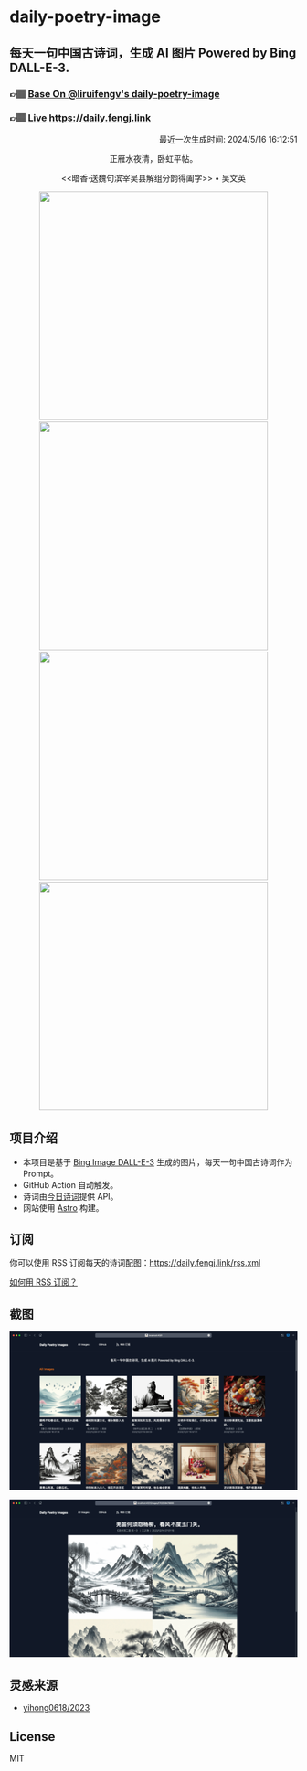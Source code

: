 
# daily-poetry-image

## 每天一句中国古诗词，生成 AI 图片 Powered by Bing DALL-E-3.

### 👉🏽 [Base On @liruifengv's daily-poetry-image](https://github.com/liruifengv/daily-poetry-image)

### 👉🏽 [Live](https://daily.fengj.link) https://daily.fengj.link

<p align="right">
  最近一次生成时间: 2024/5/16 16:12:51
</p>
<p align="center">
正雁水夜清，卧虹平帖。
</p>
<p align="center">
<<暗香·送魏句滨宰吴县解组分韵得阖字>> • 吴文英
</p>
<p align="center">
<img src="https://tse3.mm.bing.net/th/id/OIG4.WF6YmaQPvTz3vomcJnfl" height="400" width="400" />
<img src="https://tse4.mm.bing.net/th/id/OIG4.6O0FdxmHnPluxaRX3gtH" height="400" width="400" />
<img src="https://tse3.mm.bing.net/th/id/OIG4.Rth6PE3gpUL9JFdWwsNU" height="400" width="400" />
<img src="https://tse2.mm.bing.net/th/id/OIG4.ZIbJKREr9i.gV_GGGVuA" height="400" width="400" />
</p>

## 项目介绍

-   本项目是基于 [Bing Image DALL-E-3](https://www.bing.com/images/create) 生成的图片，每天一句中国古诗词作为 Prompt。
-   GitHub Action 自动触发。
-   诗词由[今日诗词](https://www.jinrishici.com/)提供 API。
-   网站使用 [Astro](https://astro.build) 构建。

## 订阅

你可以使用 RSS 订阅每天的诗词配图：https://daily.fengj.link/rss.xml

[如何用 RSS 订阅？](https://zhuanlan.zhihu.com/p/55026716)

## 截图

![图片列表](./screenshots/Snipaste_2023-12-28_21-00-26.png)

![图片详情](./screenshots/Snipaste_2023-12-28_21-00-53.png)

## 灵感来源

-   [yihong0618/2023](https://github.com/yihong0618/2023)

## License

MIT
